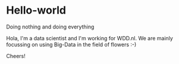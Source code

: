 # Hello-world
Doing nothing and doing everything

Hola,
I'm a data scientist and I'm working for WDD.nl. We are mainly focussing on using Big-Data in the field of flowers :-)

Cheers!
